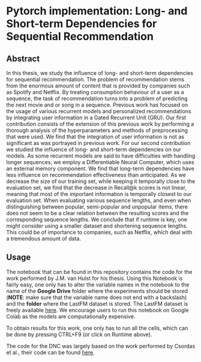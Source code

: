 # Pytorch implementation: Long- and Short-term Dependencies for Sequential Recommendation
## Abstract
In this thesis, we study the influence of long- and short-term dependencies for sequential recommendation. The problem of recommendation stems from the enormous amount of content that is provided by companies such as Spotify and Netflix. 
By treating consumption behaviour of a user as a sequence, the task of recommendation turns into a problem of predicting the next movie and or song in a sequence. Previous work has focused on the usage of various recurrent models and personalized recommendations by integrating user information in a Gated Recurrent Unit (GRU). Our first contribution consists of the extension of this previous work by performing a thorough analysis of the hyperparameters and methods of preprocessing that were used. We find that the integration of user information is not as significant as was portrayed in previous work. For our second contribution we studied the influence of long- and short-term dependencies on our models. As some recurrent models are said to have difficulties with handling longer sequences, we employ a Differentiable Neural Computer, which uses an external memory component. We find that long-term dependencies have less influence on recommendation effectiveness than anticipated. As we decrease the size of our training set, while keeping it temporally close to the evaluation set, we find that the decrease in Recall@k scores is not linear, meaning that most of the important information is temporally closest to our evaluation set. When evaluating various sequence lengths, and even when distinguishing between popular, semi-popular and unpopular items, there does not seem to be a clear relation between the resulting scores and the corresponding sequence lengths. We conclude that if runtime is key, one might consider using a smaller dataset and shortening sequence lengths. This could be of importance to companies, such as Netflix, which deal with a tremendous amount of data.

## Usage
The notebook that can be found in this repository contains the code for the work performed by J.M. van Hulst for his thesis. Using this Notebook is fairly easy, one only has to alter the variable names in the notebook to the name of the **Google Drive** folder where the experiments should be stored (**NOTE**: make sure that the variable name does not end with a backslash) and the **folder** where the LastFM dataset is stored. The LastFM dataset is freely available [here](https://www.dtic.upf.edu/~ocelma/MusicRecommendationDataset/lastfm-1K.html). We encourage users to run this notebook on Google Colab as the models are computationally expensive.

To obtain results for this work, one only has to run all the cells, which can be done by pressing CTRL+F9 (or click on Runtime above). 

The code for the DNC was largely based on the work performed by Csordas et al., their code can be found [here](https://github.com/xdever/dnc).
